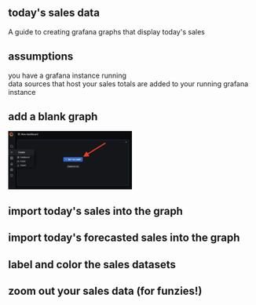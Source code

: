 ## today's sales data

A guide to creating grafana graphs that display today's sales

## assumptions

you have a grafana instance running\
data sources that host your sales totals are added to your running grafana instance 

## add a blank graph

<img src="/images/add-blank-graph.png" width=50% height=50%>

## import today's sales into the graph

## import today's forecasted sales into the graph

## label and color the sales datasets

## zoom out your sales data (for funzies!) 

